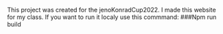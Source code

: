 This project was created for the jenoKonradCup2022. I made this website for my class.
If you want to run it localy use this commmand:
###Npm run build
